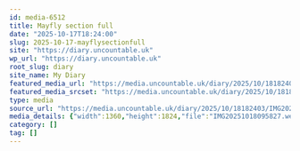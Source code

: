 ```yaml
---
id: media-6512
title: Mayfly section full
date: "2025-10-17T18:24:00"
slug: 2025-10-17-mayflysectionfull
site: "https://diary.uncountable.uk"
wp_url: "https://diary.uncountable.uk"
root_slug: diary
site_name: My Diary
featured_media_url: "https://media.uncountable.uk/diary/2025/10/18182403/IMG20251018095827.webp"
featured_media_srcset: "https://media.uncountable.uk/diary/2025/10/18182403/IMG20251018095827-224x300.webp 224w, https://media.uncountable.uk/diary/2025/10/18182403/IMG20251018095827-764x1024.webp 764w, https://media.uncountable.uk/diary/2025/10/18182403/IMG20251018095827-150x150.webp 150w, https://media.uncountable.uk/diary/2025/10/18182403/IMG20251018095827-477x640.webp 477w, https://media.uncountable.uk/diary/2025/10/18182403/IMG20251018095827.webp 1360w"
type: media
source_url: "https://media.uncountable.uk/diary/2025/10/18182403/IMG20251018095827.webp"
media_details: {"width":1360,"height":1824,"file":"IMG20251018095827.webp","filesize":160578,"sizes":{"medium":{"file":"IMG20251018095827-224x300.webp","width":224,"height":300,"filesize":33304,"mime_type":"image/webp","source_url":"https://media.uncountable.uk/diary/2025/10/18182403/IMG20251018095827-224x300.webp"},"large":{"file":"IMG20251018095827-764x1024.webp","width":764,"height":1024,"filesize":143794,"mime_type":"image/webp","source_url":"https://media.uncountable.uk/diary/2025/10/18182403/IMG20251018095827-764x1024.webp"},"thumbnail":{"file":"IMG20251018095827-150x150.webp","width":150,"height":150,"filesize":19918,"mime_type":"image/webp","source_url":"https://media.uncountable.uk/diary/2025/10/18182403/IMG20251018095827-150x150.webp"},"mobwidth":{"file":"IMG20251018095827-477x640.webp","width":477,"height":640,"filesize":82026,"mime_type":"image/webp","source_url":"https://media.uncountable.uk/diary/2025/10/18182403/IMG20251018095827-477x640.webp"},"full":{"file":"IMG20251018095827.webp","width":1360,"height":1824,"mime_type":"image/webp","source_url":"https://media.uncountable.uk/diary/2025/10/18182403/IMG20251018095827.webp"}},"image_meta":{"aperture":"0","credit":"","camera":"","caption":"","created_timestamp":"0","copyright":"","focal_length":"0","iso":"0","shutter_speed":"0","title":"","orientation":"0","keywords":[]}}
category: []
tag: []
---
```



